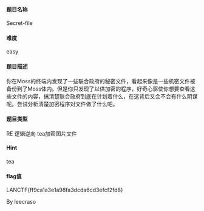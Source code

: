 #### 题目名称

Secret-file

#### 难度

easy

#### 题目描述

你在Moss的终端内发现了一些联合政府的秘密文件，看起来像是一些机密文件被备份到了Moss体内。但是你只发现了以供加密的程序，好奇心驱使你想要查看这些文件的内容，搞清楚联合政府到底在计划着什么，在这背后又会不会有什么阴谋呢。尝试分析清楚加密程序对文件做了什么吧。

#### 题目类型

RE 逻辑逆向 tea加密图片文件

#### Hint

tea

#### flag值

LANCTF{ff9ca1a3e1a98fa3dcda6cd3efcf2fd8}



By leecraso